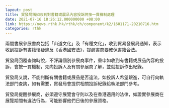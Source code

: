 ```yaml
---
layout: post
title: 貿發局稱如收到對書籍或展品內容投訴將按一貫機制處理
date: 2021-07-16 18:26:12.000000000 +08:00
link: https://news.rthk.hk/rthk/ch/component/k2/1601171-20210716.htm
categories: rthk
---
```


兩間書展參展書商包括「山道文化」及「有種文化」，收到貿易發展局通知，表示收到投訴有書籍懷疑違反《香港國安法》，提醒書商要確保書籍合法。

貿發局回覆查詢時說，不評論個別參展商事件，重申如收到有書籍或展品內容的投訴，會按一貫機制，先向投訴人及有關參展商了解，並就投訴作出紀錄。

貿發局又說，不能判斷有關書籍或展品是否違法，如投訴人希望跟進，可自行向執法部門查詢，如有需要，貿發局會提供相關投訴紀錄給執法部門參考。

貿發局提醒參展商，必須遵守展覽會守則以及在香港適用的法律，如證實參展商在展覽期間有違法行為，可能影響他們日後的參展資格。
